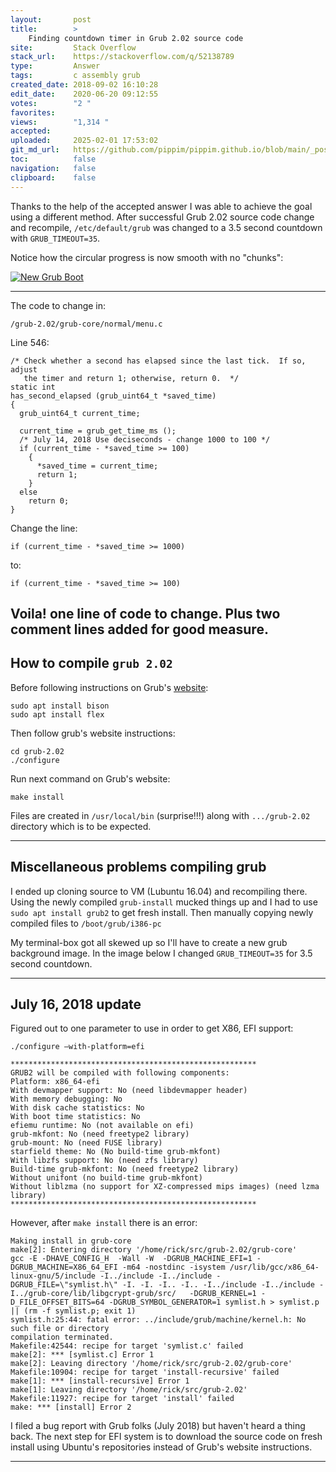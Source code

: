 ```yaml
---
layout:       post
title:        >
    Finding countdown timer in Grub 2.02 source code
site:         Stack Overflow
stack_url:    https://stackoverflow.com/q/52138789
type:         Answer
tags:         c assembly grub
created_date: 2018-09-02 16:10:28
edit_date:    2020-06-20 09:12:55
votes:        "2 "
favorites:    
views:        "1,314 "
accepted:     
uploaded:     2025-02-01 17:53:02
git_md_url:   https://github.com/pippim/pippim.github.io/blob/main/_posts/2018/2018-09-02-Finding-countdown-timer-in-Grub-2.02-source-code.md
toc:          false
navigation:   false
clipboard:    false
---
```


Thanks to the help of the accepted answer I was able to achieve the goal using a different method. After successful Grub 2.02 source code change and recompile, `/etc/default/grub` was changed to a 3.5 second countdown with `GRUB_TIMEOUT=35`.

Notice how the circular progress is now smooth with no "chunks":

[![New Grub Boot][3]][3]


----------


The code to change in:

``` 
/grub-2.02/grub-core/normal/menu.c
```

Line 546:

``` 
/* Check whether a second has elapsed since the last tick.  If so, adjust
   the timer and return 1; otherwise, return 0.  */
static int
has_second_elapsed (grub_uint64_t *saved_time)
{
  grub_uint64_t current_time;

  current_time = grub_get_time_ms ();
  /* July 14, 2018 Use deciseconds - change 1000 to 100 */
  if (current_time - *saved_time >= 100)
    {
      *saved_time = current_time;
      return 1;
    }
  else
    return 0;
}
```

Change the line:

``` 
if (current_time - *saved_time >= 1000)
```

to:

``` 
if (current_time - *saved_time >= 100)
```

## **Voila!** one line of code to change. Plus two comment lines added for good measure.


## How to compile `grub 2.02`

Before following instructions on Grub's [website][1]:

``` 
sudo apt install bison
sudo apt install flex
```

Then follow grub's website instructions:

``` 
cd grub-2.02
./configure
```

Run next command on Grub's website:

``` 
make install
```

Files are created in `/usr/local/bin` (surprise!!!) along with `.../grub-2.02` directory which is to be expected.


----------

## Miscellaneous problems compiling grub

I ended up cloning source to VM (Lubuntu 16.04) and recompiling there. Using the newly compiled `grub-install` mucked things up and I had to use `sudo apt install grub2` to get fresh install. Then manually copying newly compiled files to `/boot/grub/i386-pc`

My terminal-box got all skewed up so I'll have to create a new grub background image. In the image below I changed `GRUB_TIMEOUT=35` for 3.5 second countdown.

----------

## July 16, 2018 update

Figured out to one parameter to use in order to get X86, EFI support:

``` 
./configure –with-platform=efi

*******************************************************
GRUB2 will be compiled with following components:
Platform: x86_64-efi
With devmapper support: No (need libdevmapper header)
With memory debugging: No
With disk cache statistics: No
With boot time statistics: No
efiemu runtime: No (not available on efi)
grub-mkfont: No (need freetype2 library)
grub-mount: No (need FUSE library)
starfield theme: No (No build-time grub-mkfont)
With libzfs support: No (need zfs library)
Build-time grub-mkfont: No (need freetype2 library)
Without unifont (no build-time grub-mkfont)
Without liblzma (no support for XZ-compressed mips images) (need lzma library)
*******************************************************
```

However, after `make install` there is an error:

``` 
Making install in grub-core
make[2]: Entering directory '/home/rick/src/grub-2.02/grub-core'
gcc -E -DHAVE_CONFIG_H  -Wall -W  -DGRUB_MACHINE_EFI=1 -DGRUB_MACHINE=X86_64_EFI -m64 -nostdinc -isystem /usr/lib/gcc/x86_64-linux-gnu/5/include -I../include -I../include -DGRUB_FILE=\"symlist.h\" -I. -I. -I.. -I.. -I../include -I../include -I../grub-core/lib/libgcrypt-grub/src/   -DGRUB_KERNEL=1 -D_FILE_OFFSET_BITS=64 -DGRUB_SYMBOL_GENERATOR=1 symlist.h > symlist.p || (rm -f symlist.p; exit 1)
symlist.h:25:44: fatal error: ../include/grub/machine/kernel.h: No such file or directory
compilation terminated.
Makefile:42544: recipe for target 'symlist.c' failed
make[2]: *** [symlist.c] Error 1
make[2]: Leaving directory '/home/rick/src/grub-2.02/grub-core'
Makefile:10904: recipe for target 'install-recursive' failed
make[1]: *** [install-recursive] Error 1
make[1]: Leaving directory '/home/rick/src/grub-2.02'
Makefile:11927: recipe for target 'install' failed
make: *** [install] Error 2
```

I filed a bug report with Grub folks (July 2018) but haven't heard a thing back. The next step for EFI system is to download the source code on fresh install using Ubuntu's repositories instead of Grub's website instructions.

----------


  [1]: https://www.gnu.org/software/grub/manual/grub/html_node/Obtaining-and-Building-GRUB.html
  [3]: https://pippim.github.io/assets/img/posts/2018/poUX0.gif
